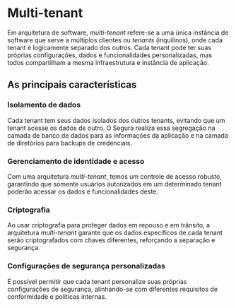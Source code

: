 # Multi-tenant

Em arquitetura de software, *multi-tenant* refere-se a uma única instância de software que serve a múltiplos clientes ou *tenants* (inquilinos), onde cada tenant é logicamente separado dos outros. Cada tenant pode ter suas próprias configurações, dados e funcionalidades personalizadas, mas todos compartilham a mesma infraestrutura e instância de aplicação.

## As principais características

### Isolamento de dados

Cada tenant tem seus dados isolados dos outros tenants, evitando que um tenant acesse os dados de outro. O Segura realiza essa segregação na camada de banco de dados para as informações da aplicação e na camada de diretórios para backups de credenciais.

### Gerenciamento de identidade e acesso

Com uma arquitetura *multi-tenant*, temos um controle de acesso robusto, garantindo que somente usuários autorizados em um determinado tenant poderão acessar os dados e funcionalidades deste.

### Criptografia

Ao usar criptografia para proteger dados em repouso e em trânsito, a arquitetura *multi-tenant* garante que os dados específicos de cada tenant serão criptografados com chaves diferentes, reforçando a separação e segurança.

### Configurações de segurança personalizadas

É possível permitir que cada tenant personalize suas próprias configurações de segurança, alinhando-se com diferentes requisitos de conformidade e políticas internas.